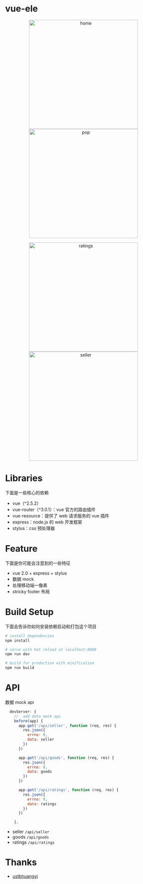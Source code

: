 # vue-ele

<p align="center">
  <img src="dist/static/images/home.gif" width="350" alt="home" />
  <img src="dist/static/images/pop.gif" width="350" alt="pop" />
</p>

<p align="center">
  <img src="dist/static/images/ratings.gif" width="350" alt="ratings" />
  <img src="dist/static/images/seller.gif" width="350" alt="seller" />
</p>

# Libraries

下面是一些核心的依赖

- vue（^2.5.2）
- vue-router（^3.0.1）：vue 官方的路由插件
- vue-resource：提供了 web 请求服务的 vue 插件
- express：node.js 的 web 开发框架
- stylus：css 预处理器

# Feature

下面是你可能会注意到的一些特征

- vue 2.0 + express + stylus
- 数据 mock
- 处理移动端一像素
- stricky footer 布局

# Build Setup
下面会告诉你如何安装依赖启动和打包这个项目

```sh
# install dependencies
npm install

# serve with hot reload at localhost:8080
npm run dev

# build for production with minification
npm run build
```

# API

数据 mock api

```js
  devServer: {
    //  add data mock api
    before(app) {
      app.get('/api/seller', function (req, res) {
        res.json({
          errno: 0,
          data: seller
        })
      })

      app.get('/api/goods', function (req, res) {
        res.json({
          errno: 0,
          data: goods
        })
      })

      app.get('/api/ratings', function (req, res) {
        res.json({
          errno: 0,
          data: ratings
        })
      })

    },
```

- seller `/api/seller`
- goods `/api/goods`
- ratings `/api/ratings`

# Thanks

- [ustbhuangyi](http://coding.imooc.com/class/74.html)
